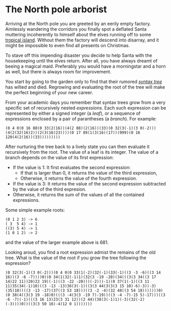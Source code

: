 # The North pole arborist

Arriving at the North pole you are greeted by an eerily empty factory. Aimlessly wandering the corridors you finally spot a deflated Santa muttering incoherently to himself about the elves running off to some [tropical island](https://adventofcode.com/2022/day/1). Without them the factory will descend into disarray, and it might be impossible to even find all presents on Christmas. 

To stave off this impending disaster you decide to help Santa with the housekeeping until the elves return. After all, you have always dreamt of beeing a magical maid. Preferably you would have a morningstar and a horn as well, but there is always room for improvement.

You start by going to the garden only to find that their rumored [_syntax tree_](https://en.wikipedia.org/wiki/Abstract_syntax_tree) has wilted and died. Regrowing and evaluating the root of the tree will make the perfect beginning of your new career.

From your academic days you remember that syntax trees grow from a very specific set of recursively nested _expressions_. Each such expression can be represented by either a signed integer (a _leaf_), or a sequence of expressions enclosed by a pair of parantheses (a _branch_). For example:

```
(0 4 0(0 16 88(0 33(2(16))(4(2 88)(2(16))(33)(0 32(3(-1)(3 0(-2)))(4(2(32(16)2))(2(3(16)23))))(0 17 89(1(3(16)(17))(999)(0 16 120(4(2(16))(33)))))))))
```

After nurturing the tree back to a lively state you can then evaluate it recursively from the root. The value of a leaf is its integer. The value of a branch depends on the value of its first expression:
* If the value is 1: It first evaluates the second expression:
  * If that is larger than 0, it returns the value of the third expression,
  * Otherwise, it returns the value of the fourth expression.
* If the value is 3: It returns the value of the second expression subtracted by the value of the third expresion.
* Otherwise, it returns the sum of the values of all the contained expressions.

Some simple example roots: 
```
(0 1 2 3) -> 6
( 3  5 4) -> 1
((3) 5 4) -> 1
(1 0 1 2) -> 2
```
and the value of the larger example above is 681. 

Looking aroud, you find a root expression admist the remains of the old tree. What is the value of the root if you grow the tree following the expression?
```
(0 32(3(-1)(3 0(-2)))(0 4 0(0 33(1(-2)(32(-1)(33(-1)((3 -3 -6)((3 14 16))(3 -6 -7))))0)(0 34(1(32(-1)1)(32(3 -19 -20)(34(((3(3 34((3 17 14)22 11))20)22 19)(-1)((3 -22 -20)))(-2)))-1)(0 37(1(-1)((3 11 11)35(34(-1)10)((3 -13 -13)36(3(-1)((3(3 44(3(3(3 15 10)-6)-3))-3)(35)10))((3 -13 -17)(37((3 53 18)))((3 -2 -4)(32 48((3 54 18)))))))0)(0 38(4((3(3 19 -18)0)(((3 -4(3(3 -19 7)-19))((3 -4 -7)-15 5)-17)))((3 -6 -7)(-1)(((3 16 13)23(3 31 12))(2 44)(38(3(-1)1)(-3)(32(-2)(-3))))0))((3(3 50 16)-4)12 0 1)))))))
```

